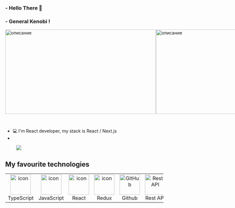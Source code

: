 ### - Hello There 👋
### - General Kenobi !

<div style="display: flex; align-items: center; justily-content: space-between;">
	<img src="https://media.giphy.com/media/Nx0rz3jtxtEre/giphy.gif" width="480" height="270" alt="описание">
	<img src="https://media.giphy.com/media/8JTFsZmnTR1Rs1JFVP/giphy.gif" width="480" height="270" alt="описание">
</div>

&nbsp;&nbsp;&nbsp;&nbsp;&nbsp;&nbsp;&nbsp;&nbsp;
- 💻 I'm React developer, my stack is React / Next.js
- 

<div align="justify">

&nbsp;&nbsp;&nbsp;&nbsp;&nbsp;&nbsp;&nbsp;&nbsp;
<a href="https://t.me/takemeright">
	<img src="https://img.shields.io/badge/telegram-2CA5E0?style=for-the-badge&logo=telegram&logoColor=white">
</a>

</div>

## My favourite technologies

<table>
  <tr>
    <td align="center" width="96">
      <img src="https://techstack-generator.vercel.app/ts-icon.svg" alt="icon" width="65" height="65" />
      <br>TypeScript
  </td>
  <td align="center" width="96">
    <img src="https://techstack-generator.vercel.app/js-icon.svg" alt="icon" width="65" height="65" />
    <br>JavaScript
  </td>
  <td align="center" width="96">
      <img src="https://techstack-generator.vercel.app/react-icon.svg" alt="icon" width="65" height="65" />
      <br>React
  </td>
  <td align="center" width="96">
      <img src="https://techstack-generator.vercel.app/redux-icon.svg" alt="icon" width="65" height="65" />
      <br>Redux
  </td>
  <td align="center" width="96">
      <img src="https://techstack-generator.vercel.app/github-icon.svg" width="65" height="65" alt="GitHub" />
      <br>Github
  </td>
  <td align="center" width="96">
      <img src="https://techstack-generator.vercel.app/restapi-icon.svg" width="65" height="65" alt="Rest API" />
      <br>Rest API
  </td>
  <td align="center"  width="96">
      <img src="https://skillicons.dev/icons?i=gitlab" width="65" height="65" alt="GitLab" />
      <br>GitLab
  </td>
  <td align="center" width="96">
      <img src="https://skillicons.dev/icons?i=postman" width="65" height="65" alt="Postman" />
      <br>Postman
  </td>
  <td align="center" width="96">
      <img src="https://skillicons.dev/icons?i=linux" width="65" height="65" alt="Linux" />
      <br>Linux
  </td>
  </tr>
 <tr>
 </tr>
</table>
